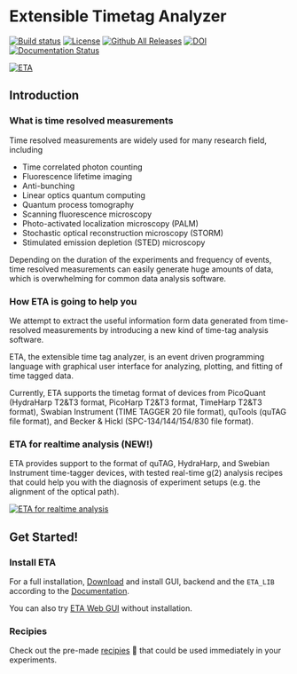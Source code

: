 Extensible Timetag Analyzer 
===============
[![Build status](https://ci.appveyor.com/api/projects/status/ajwi3hnfxnsakj0u?svg=true)](https://ci.appveyor.com/project/linzuzeng/etabackend)
[![License](https://img.shields.io/github/license/timetag/ETAServer.svg)](https://github.com/timetag/ETAServer/blob/master/LICENSE)
[![Github All Releases](https://img.shields.io/github/downloads/timetag/ETABackend/total.svg)](https://github.com/timetag/ETABackend/releases)
[![DOI](https://zenodo.org/badge/125106142.svg)](https://zenodo.org/badge/latestdoi/125106142)
[![Documentation Status](https://readthedocs.org/projects/eta/badge/?version=latest)](https://eta.readthedocs.io/en/latest/?badge=latest)

[![ETA](https://eta.readthedocs.io/en/latest/_static/logo.png)
](https://eta.readthedocs.io/en/latest/?badge=latest)

## Introduction

### What is time resolved measurements

Time resolved measurements are widely used for many research field, including

* Time correlated photon counting
* Fluorescence lifetime imaging
* Anti-bunching
* Linear optics quantum computing
* Quantum process tomography
* Scanning fluorescence microscopy
* Photo-activated localization microscopy (PALM)
* Stochastic optical reconstruction microscopy (STORM)
* Stimulated emission depletion (STED) microscopy

Depending on the duration of the experiments and frequency of events, time resolved measurements can easily generate huge amounts of data, which is overwhelming for common data analysis software.

###  How ETA is going to help you

We attempt to extract the useful information form data generated from time-resolved measurements by introducing a new kind of time-tag analysis software.

ETA, the extensible time tag analyzer, is an event driven programming language with graphical user interface for analyzing, plotting, and fitting of time tagged data.

Currently, ETA supports the timetag format of devices from PicoQuant (HydraHarp T2&T3 format, PicoHarp T2&T3 format, TimeHarp T2&T3 format), Swabian Instrument (TIME TAGGER 20 file format), quTools (quTAG file format), and Becker & Hickl (SPC-134/144/154/830 file format).

### ETA for realtime analysis (NEW!)

ETA provides support to the format of quTAG, HydraHarp, and Swebian Instrument time-tagger devices, with tested real-time g(2) analysis recipes that could help you with the diagnosis of experiment setups (e.g. the alignment of the optical path).

[![ETA for realtime analysis](https://img.youtube.com/vi/EtHMVqtiPIA/0.jpg)](https://www.youtube.com/watch?v=EtHMVqtiPIA")


## Get Started!
### Install ETA

For a full installation, [Download](https://github.com/timetag/ETA/releases) and install GUI, backend and the ``ETA_LIB`` according to the [Documentation](https://eta.readthedocs.io/en/latest/installation.html).

You can also try [ETA Web GUI](https://timetag.github.io/ETA/gui/src/renderer/) without installation.

### Recipies

Check out the pre-made [recipies](https://eta.readthedocs.io/en/latest/recipes.html) 🎉 that could be used immediately in your experiments.
